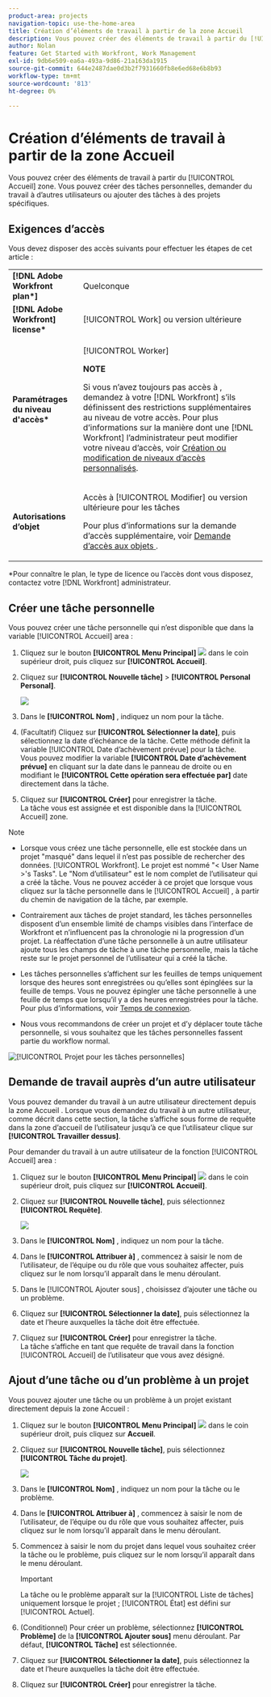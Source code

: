 ```yaml
---
product-area: projects
navigation-topic: use-the-home-area
title: Création d’éléments de travail à partir de la zone Accueil
description: Vous pouvez créer des éléments de travail à partir du [!UICONTROL Accueil] zone. Vous pouvez créer des tâches personnelles, demander du travail à d’autres utilisateurs ou ajouter des tâches à des projets spécifiques.
author: Nolan
feature: Get Started with Workfront, Work Management
exl-id: 9db6e509-ea6a-493a-9d86-21a163da1915
source-git-commit: 644e2487dae0d3b2f7931660fb8e6ed68e6b8b93
workflow-type: tm+mt
source-wordcount: '813'
ht-degree: 0%

---
```


# Création d’éléments de travail à partir de la zone Accueil

<!--
<p data-mc-conditions="QuicksilverOrClassic.Draft mode">(NOTE: From Courtney: Need to rename)</p>
-->

Vous pouvez créer des éléments de travail à partir du [!UICONTROL Accueil] zone. Vous pouvez créer des tâches personnelles, demander du travail à d’autres utilisateurs ou ajouter des tâches à des projets spécifiques.

## Exigences d’accès

Vous devez disposer des accès suivants pour effectuer les étapes de cet article :

<table style="table-layout:auto"> 
 <col> 
 <col> 
 <tbody> 
  <tr> 
   <td role="rowheader"><strong>[!DNL Adobe Workfront plan*]</strong></td> 
   <td> <p>Quelconque</p> </td> 
  </tr> 
  <tr> 
   <td role="rowheader"><strong>[!DNL Adobe Workfront] license*</strong></td> 
   <td> <p>[!UICONTROL Work] ou version ultérieure</p> </td> 
  </tr> 
  <tr> 
   <td role="rowheader"><strong>Paramétrages du niveau d'accès*</strong></td> 
   <td> <p>[!UICONTROL Worker]</p> <p><b>NOTE</b></p> 
   <p>Si vous n’avez toujours pas accès à , demandez à votre [!DNL Workfront] s’ils définissent des restrictions supplémentaires au niveau de votre accès. Pour plus d’informations sur la manière dont une [!DNL Workfront] l’administrateur peut modifier votre niveau d’accès, voir <a href="../../../administration-and-setup/add-users/configure-and-grant-access/create-modify-access-levels.md" class="MCXref xref">Création ou modification de niveaux d’accès personnalisés</a>.</p> </td> 
  </tr> 
  <tr> 
   <td role="rowheader"><strong>Autorisations d’objet</strong></td> 
   <td> <p>Accès à [!UICONTROL Modifier] ou version ultérieure pour les tâches</p> <p>Pour plus d’informations sur la demande d’accès supplémentaire, voir <a href="../../../workfront-basics/grant-and-request-access-to-objects/request-access.md" class="MCXref xref">Demande d’accès aux objets </a>.</p> </td> 
  </tr> 
 </tbody> 
</table>

&#42;Pour connaître le plan, le type de licence ou l’accès dont vous disposez, contactez votre [!DNL Workfront] administrateur.

## Créer une tâche personnelle

Vous pouvez créer une tâche personnelle qui n’est disponible que dans la variable [!UICONTROL Accueil] area :

1. Cliquez sur le bouton **[!UICONTROL Menu Principal]** ![](assets/main-menu-icon.png) dans le coin supérieur droit, puis cliquez sur **[!UICONTROL Accueil]**.
1. Cliquez sur **[!UICONTROL Nouvelle tâche]** > **[!UICONTROL Personal Personal]**.

   ![](assets/creating-work-items-new-task-personal-nwe-350x228.png)

1. Dans le **[!UICONTROL Nom]** , indiquez un nom pour la tâche.
1. (Facultatif) Cliquez sur **[!UICONTROL Sélectionner la date]**, puis sélectionnez la date d’échéance de la tâche. Cette méthode définit la variable [!UICONTROL Date d’achèvement prévue] pour la tâche.\
   Vous pouvez modifier la variable **[!UICONTROL Date d’achèvement prévue]** en cliquant sur la date dans le panneau de droite ou en modifiant le **[!UICONTROL Cette opération sera effectuée par]** date directement dans la tâche.

1. Cliquez sur **[!UICONTROL Créer]** pour enregistrer la tâche.\
   La tâche vous est assignée et est disponible dans la [!UICONTROL Accueil] zone.

>[!NOTE]
>
>* Lorsque vous créez une tâche personnelle, elle est stockée dans un projet &quot;masqué&quot; dans lequel il n’est pas possible de rechercher des données. [!UICONTROL Workfront]. Le projet est nommé &quot;&lt; User Name >&#39;s Tasks&quot;. Le &quot;Nom d’utilisateur&quot; est le nom complet de l’utilisateur qui a créé la tâche. Vous ne pouvez accéder à ce projet que lorsque vous cliquez sur la tâche personnelle dans le [!UICONTROL Accueil] , à partir du chemin de navigation de la tâche, par exemple.
>
>* Contrairement aux tâches de projet standard, les tâches personnelles disposent d’un ensemble limité de champs visibles dans l’interface de Workfront et n’influencent pas la chronologie ni la progression d’un projet. La réaffectation d’une tâche personnelle à un autre utilisateur ajoute tous les champs de tâche à une tâche personnelle, mais la tâche reste sur le projet personnel de l’utilisateur qui a créé la tâche.
>
>
>* Les tâches personnelles s’affichent sur les feuilles de temps uniquement lorsque des heures sont enregistrées ou qu’elles sont épinglées sur la feuille de temps. Vous ne pouvez épingler une tâche personnelle à une feuille de temps que lorsqu’il y a des heures enregistrées pour la tâche. Pour plus d’informations, voir [Temps de connexion](../../../timesheets/create-and-manage-timesheets/log-time.md).
> 
>* Nous vous recommandons de créer un projet et d’y déplacer toute tâche personnelle, si vous souhaitez que les tâches personnelles fassent partie du workflow normal.
>
> ![[!UICONTROL Projet pour les tâches personnelles]](assets/createworkitems-personal--project-350x105.png)

## Demande de travail auprès d’un autre utilisateur

Vous pouvez demander du travail à un autre utilisateur directement depuis la zone Accueil . Lorsque vous demandez du travail à un autre utilisateur, comme décrit dans cette section, la tâche s’affiche sous forme de requête dans la zone d’accueil de l’utilisateur jusqu’à ce que l’utilisateur clique sur **[!UICONTROL Travailler dessus]**.

Pour demander du travail à un autre utilisateur de la fonction [!UICONTROL Accueil] area :

1. Cliquez sur le bouton **[!UICONTROL Menu Principal]** ![](assets/main-menu-icon.png) dans le coin supérieur droit, puis cliquez sur **[!UICONTROL Accueil]**.
1. Cliquez sur **[!UICONTROL Nouvelle tâche]**, puis sélectionnez **[!UICONTROL Requête]**.

   ![](assets/creating-work-items-new-task-request-nwe-350x283.png)

1. Dans le **[!UICONTROL Nom]** , indiquez un nom pour la tâche.
1. Dans le **[!UICONTROL Attribuer à]** , commencez à saisir le nom de l’utilisateur, de l’équipe ou du rôle que vous souhaitez affecter, puis cliquez sur le nom lorsqu’il apparaît dans le menu déroulant.
1. Dans le [!UICONTROL Ajouter sous] , choisissez d’ajouter une tâche ou un problème.
1. Cliquez sur **[!UICONTROL Sélectionner la date]**, puis sélectionnez la date et l’heure auxquelles la tâche doit être effectuée.
1. Cliquez sur **[!UICONTROL Créer]** pour enregistrer la tâche.\
   La tâche s’affiche en tant que requête de travail dans la fonction [!UICONTROL Accueil] de l’utilisateur que vous avez désigné.

## Ajout d’une tâche ou d’un problème à un projet

Vous pouvez ajouter une tâche ou un problème à un projet existant directement depuis la zone Accueil :

1. Cliquez sur le bouton **[!UICONTROL Menu Principal]** ![](assets/main-menu-icon.png) dans le coin supérieur droit, puis cliquez sur **Accueil**.
1. Cliquez sur **[!UICONTROL Nouvelle tâche]**, puis sélectionnez **[!UICONTROL Tâche du projet]**.

   ![](assets/creating-work-items-new-project-task-nwe-350x358.png)

1. Dans le **[!UICONTROL Nom]** , indiquez un nom pour la tâche ou le problème.
1. Dans le **[!UICONTROL Attribuer à]** , commencez à saisir le nom de l’utilisateur, de l’équipe ou du rôle que vous souhaitez affecter, puis cliquez sur le nom lorsqu’il apparaît dans le menu déroulant.
1. Commencez à saisir le nom du projet dans lequel vous souhaitez créer la tâche ou le problème, puis cliquez sur le nom lorsqu’il apparaît dans le menu déroulant.

   >[!IMPORTANT]
   >
   >La tâche ou le problème apparaît sur la [!UICONTROL Liste de tâches] uniquement lorsque le projet ; [!UICONTROL État] est défini sur [!UICONTROL Actuel].

1. (Conditionnel) Pour créer un problème, sélectionnez **[!UICONTROL Problème]** de la **[!UICONTROL Ajouter sous]** menu déroulant. Par défaut, **[!UICONTROL Tâche]** est sélectionnée.

1. Cliquez sur **[!UICONTROL Sélectionner la date]**, puis sélectionnez la date et l’heure auxquelles la tâche doit être effectuée.
1. Cliquez sur **[!UICONTROL Créer]** pour enregistrer la tâche.
